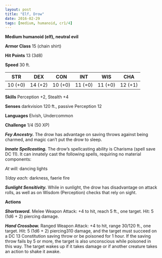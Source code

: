 ```yaml
---
layout: post
title: "Elf, Drow"
date: 2016-02-29
tags: [medium, humanoid, cr1/4]
---
```


**Medium humanoid (elf), neutral evil**

**Armor Class** 15 (chain shirt)

**Hit Points** 13 (3d8)

**Speed** 30 ft.

|   STR   |   DEX   |   CON   |   INT   |   WIS   |   CHA   |
|:-----:|:-----:|:-----:|:-----:|:-----:|:-----:|
| 10 (+0) | 14 (+2) | 10 (+0) | 11 (+0) | 11 (+0) | 12 (+1) |

**Skills** Perception +2, Stealth +4 

**Senses** darkvision 120 ft., passive Perception 12 

**Languages** Elvish, Undercommon 

**Challenge** 1/4 (50 XP)

***Fey Ancestry.*** The drow has advantage on saving throws against being charmed, and magic can’t put the drow to sleep.

***Innate Spellcasting.*** The drow’s spellcasting ability is Charisma (spell save DC 11). It can innately cast the following spells, requiring no material components: 

*At will:* dancing lights 

*1/day each:* darkness, faerie fire 

***Sunlight Sensitivity.*** While in sunlight, the drow has disadvantage on attack rolls, as well as on Wisdom (Perception) checks that rely on sight. 

**Actions** 

***Shortsword.*** Melee Weapon Attack: +4 to hit, reach 5 ft., one target. Hit: 5 (1d6 + 2) piercing damage. 

***Hand Crossbow.*** Ranged Weapon Attack: +4 to hit, range 30/120 ft., one target. Hit: 5 (1d6 + 2) piercing310 damage, and the target must succeed on a DC 13 Constitution saving throw or be poisoned for 1 hour. If the saving throw fails by 5 or more, the target is also unconscious while poisoned in this way. The target wakes up if it takes damage or if another creature takes an action to shake it awake.
